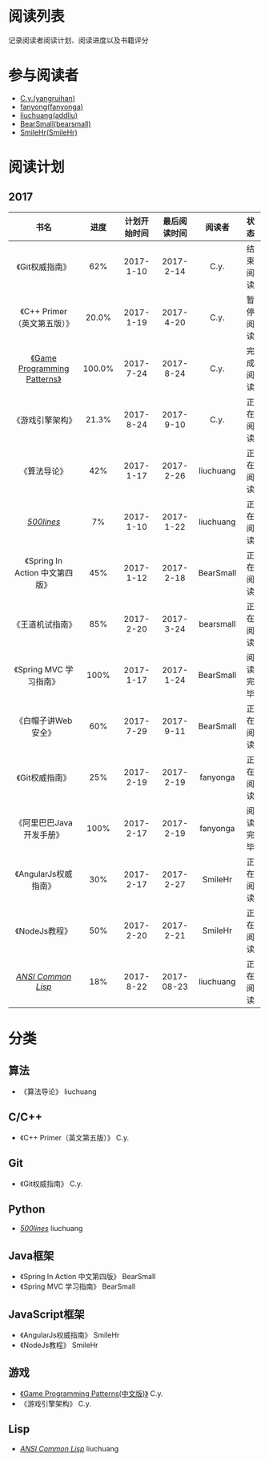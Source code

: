 # 阅读列表
记录阅读者阅读计划、阅读进度以及书籍评分

# 参与阅读者
- [C.y.(yangruihan)](https://github.com/yangruihan)
- [fanyong(fanyonga)](https://github.com/fanyonga)
- [liuchuang(addliu)](https://github.com/addliu)
- [BearSmall(bearsmall)](https://github.com/bearsmall)
- [SmileHr(SmileHr)](https://github.com/SmileHr)

# 阅读计划
## 2017
|                    书名                    |  进度   |  计划开始时间   |   最后阅读时间   |    阅读者    |  状态  |
| :--------------------------------------: | :---: | :-------: | :--------: | :-------: | :--: |
|                《Git权威指南》                 |  62%  | 2017-1-10 | 2017-2-14  |   C.y.    | 结束阅读 |
|           《C++ Primer（英文第五版）》            | 20.0% | 2017-1-19 | 2017-4-20  |   C.y.    | 暂停阅读 |
| [《Game Programming Patterns》](http://gpp.tkchu.me/) | 100.0% | 2017-7-24 | 2017-8-24  |   C.y.    | 完成阅读 |
| 《游戏引擎架构》| 21.3% | 2017-8-24 | 2017-9-10 | C.y. | 正在阅读 |
|                  《算法导论》                  |  42%  | 2017-1-17 | 2017-2-26  | liuchuang | 正在阅读 |
|          [_500lines_][500lines]          |  7%   | 2017-1-10 | 2017-1-22  | liuchuang | 正在阅读 |
|         《Spring In Action 中文第四版》         |  45%  | 2017-1-12 | 2017-2-18  | BearSmall | 正在阅读 |
|                 《王道机试指南》                 |  85%  | 2017-2-20 | 2017-3-24  | bearsmall | 正在阅读 |
|            《Spring MVC 学习指南》             | 100%  | 2017-1-17 | 2017-1-24  | BearSmall | 阅读完毕 |
|               《白帽子讲Web安全》                |  60%  | 2017-7-29 | 2017-9-11  | BearSmall | 正在阅读 |
|                《Git权威指南》                 |  25%  | 2017-2-19 | 2017-2-19  | fanyonga  | 正在阅读 |
|              《阿里巴巴Java开发手册》              | 100%  | 2017-2-17 | 2017-2-19  | fanyonga  | 阅读完毕 |
|             《AngularJs权威指南》              |  30%  | 2017-2-17 | 2017-2-27  |  SmileHr  | 正在阅读 |
|                《NodeJs教程》                |  50%  | 2017-2-20 | 2017-2-21  |  SmileHr  | 正在阅读 |
|     [_ANSI Common Lisp_][CommonLisp]     |  18%  | 2017-8-22 | 2017-08-23 | liuchuang | 正在阅读 |

# 分类
## 算法
- 《算法导论》 liuchuang

## C/C++
- 《C++ Primer（英文第五版）》 C.y.

## Git
- 《Git权威指南》 C.y.

## Python
- [_500lines_][500lines] liuchuang

[500lines]:https://github.com/aosabook/500lines

## Java框架
- 《Spring In Action 中文第四版》 BearSmall
- 《Spring MVC 学习指南》 BearSmall

## JavaScript框架
- 《AngularJs权威指南》 SmileHr
- 《NodeJs教程》 SmileHr

## 游戏
- [《Game Programming Patterns(中文版)》](http://gpp.tkchu.me/) C.y.
- 《游戏引擎架构》 C.y.

## Lisp
- [_ANSI Common Lisp_][CommonLisp] liuchuang

[CommonLisp]:https://acl.readthedocs.io/en/latest/zhCN
